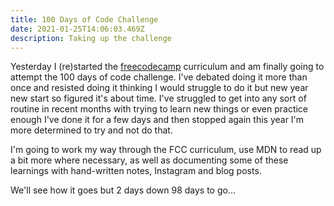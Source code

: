 ```yaml
---
title: 100 Days of Code Challenge
date: 2021-01-25T14:06:03.469Z
description: Taking up the challenge
---
```

Yesterday I (re)started the [freecodecamp](https://www.freecodecamp.org) curriculum and am finally going to attempt the 100 days of code challenge. I've debated doing it more than once and resisted doing it thinking I would struggle to do it but new year new start so figured it's about time. I've struggled to get into any sort of routine in recent months with trying to learn new things or even practice enough I've done it for a few days and then stopped again this year I'm more determined to try and not do that.

I'm going to work my way through the FCC curriculum, use MDN to read up a bit more where necessary, as well as documenting some of these learnings with hand-written notes, Instagram and blog posts.

We'll see how it goes but 2 days down 98 days to go...